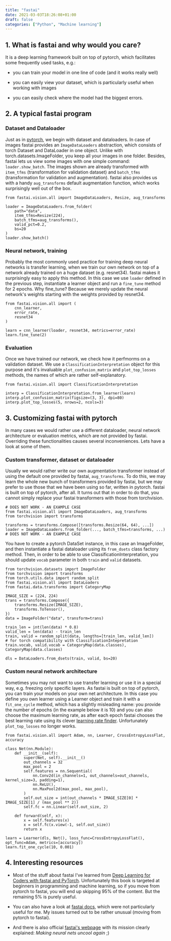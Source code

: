 ```yaml
---
title: "fastai"
date: 2021-03-03T18:26:08+01:00
draft: false
categories: ["Python", "Machine learning"]
---
```



## 1. What is fastai and why would you care?

It is a deep learning framework built on top of pytorch, which facilitates some frequently used tasks, e.g.:

- you can train your model in one line of code (and it works really well)

- you can easily view your dataset, which is particularly useful when working with images

- you can easily check where the model had the biggest errors.

## 2. A typical fastai program

### Dataset and Dataloader

Just as in [pytorch](https://greysweater42.github.io/pytorch), we begin with dataset and dataloaders. In case of images fastai provides an `ImageDataLoaders` abstraction, which consists of torch Dataset and DataLoader in one object. Unlike with torch.datasets.ImageFolder, you keep all your images in one folder. Besides, fastai lets us view some images with one simple command: `loader.show_batch`. The images shown are already transformed with `item_tfms` (transformation for validation dataset) and `batch_tfms` (transformation for validation and augmentation). fastai also provides us with a handy `aug_transforms` default augmentation function, which works surprisingly well out of the box.

```{python}
from fastai.vision.all import ImageDataLoaders, Resize, aug_transforms

loader = ImageDataLoaders.from_folder(
    path="data", 
    item_tfms=Resize(224), 
    batch_tfms=aug_transforms(), 
    valid_pct=0.2, 
    bs=20
)
loader.show_batch()
```

### Neural network, training

Probably the most commonly used practice for training deep neural networks is transfer learning, when we train our own network on top of a network already trained on a huge dataset (e.g. resnet34). fastai makes it surprisingly easy to apply this method. In this case we use `loader` defined in the previous step, instantiate a learner object and run a `fine_tune` method for 2 epochs. Why fine_tune? Because we merely update the neural network's weights starting with the weights provided by resnet34.
```
from fastai.vision.all import (
    cnn_learner,
    error_rate,
    resnet34
)

learn = cnn_learner(loader, resnet34, metrics=error_rate)
learn.fine_tune(2)
```

### Evaluation
Once we have trained our network, we check how it perfmorms on a validation dataset. We use a `ClassificationInterpretation` object for this purpose and it's invaluable `plot_confusion_matrix` and `plot_top_losses` methods, the names of which are rather self-explanatory.

```
from fastai.vision.all import ClassificationInterpretation

interp = ClassificationInterpretation.from_learner(learn)
interp.plot_confusion_matrix(figsize=(3, 3), dpi=80)
interp.plot_top_losses(5, nrows=2, ncols=3)
```

## 3. Customizing fastai with pytorch

In many cases we would rather use a different dataloader, neural network architecture or evaluation metrics, which are not provided by fastai. Overriding these functionalities causes several inconveniences. Lets have a look at some of them.

### Custom transformer, dataset or dataloader

Usually we would rather write our own augmentation transformer instead of using the default one provided by fastai, `aug_transforms`. To do this, we may learn the whole new bunch of transformers provided by fastai, but we may prefer to use those that we have been using so far, written in pytorch. fastai is built on top of pytorch, after all.
It turns out that in order to do that, you cannot simply replace your fastai transformers with those from torchvision.

````
# DOES NOT WORK - AN EXAMPLE CASE
from fastai.vision.all import ImageDataLoaders, aug_transforms
from torchvision import transforms

transforms = transforms.Compose([transforms.Resize(64, 64), ...])
loader = ImageDataLoaders.from_folder(..., batch_tfms=transforms, ...)
# DOES NOT WORK - AN EXAMPLE CASE
````

You have to create a pytorch DataSet instance, in this case an ImageFolder, and then instantiate a fastai dataloader using its `from_dsets` class factory method. Then, in order to be able to use ClassificationInterpretation, you should update `vocab` parameter in both `train` and `valid` datasets.

```
from torchvision.datasets import ImageFolder
from torchvision import transforms
from torch.utils.data import random_split
from fastai.vision.all import DataLoaders
from fastai.data.transforms import CategoryMap

IMAGE_SIZE = (224, 224)
trans = transforms.Compose({
    transforms.Resize(IMAGE_SIZE),
    transforms.ToTensor(),
})
data = ImageFolder("data", transform=trans)

train_len = int(len(data) * 0.8)
valid_len = len(data) - train_len
train, valid = random_split(data, lengths=[train_len, valid_len])
# for torch compatibility with ClassificationIntepretation
train.vocab, valid.vocab = CategoryMap(data.classes), CategoryMap(data.classes)  

dls = DataLoaders.from_dsets(train, valid, bs=20)
```

### Custom neural network architecture

Sometimes you may not want to use transfer learning or use it in a special way, e.g. freezing only specific layers. As fastai is built on top of pytorch, you can train your models on your own net architecture. In this case you define you own learner using a Learner object and train it with a `fit_one_cycle` method, which has a slightly misleading name: you provide the number of epochs (in the example below it is 10) and you can also choose the maximum learning rate, as after each epoch fastai chooses the best learning rate using its clever [learning rate finder](https://fastai1.fast.ai/callbacks.lr_finder.html). Unfortunately `plot_top_losses` no longer works.

```
from fastai.vision.all import Adam, nn, Learner, CrossEntropyLossFlat, accuracy

class Net(nn.Module):
    def __init__(self):
        super(Net, self).__init__()
        out_channels = 32
        max_pool = 2
        self.features = nn.Sequential(
            nn.Conv2d(in_channels=1, out_channels=out_channels, kernel_size=3, padding=1),
            nn.ReLU(),
            nn.MaxPool2d(max_pool, max_pool),
        )
        self.out_size = int(out_channels * IMAGE_SIZE[0] * IMAGE_SIZE[1] / (max_pool ** 2))
        self.fc = nn.Linear(self.out_size, 2)

    def forward(self, x):
        x = self.features(x)
        x = self.fc(x.view(-1, self.out_size))
        return x

learn = Learner(dls, Net(), loss_func=CrossEntropyLossFlat(), opt_func=Adam, metrics=[accuracy])
learn.fit_one_cycle(10, 0.001)
```

## 4. Interesting resources

- Most of the stuff about fastai I've learned from [Deep Learning for Coders with fastai and PyTorch](https://www.amazon.com/Deep-Learning-Coders-fastai-PyTorch/dp/1492045527). Unfortunately this book is targeted at beginners in programming and machine learning, so if you move from pytorch to fastai, you will end up skipping 95% of the content. But the remaining 5% is purely useful.

- You can also have a look at [fastai docs](https://docs.fast.ai/), which were not particularly useful for me. My issues turned out to be rather unusual (moving from pytorch to fastai).

- And there is also official [fastai's webpage](https://www.fast.ai/) with its mission clearly explained: *Making neural nets uncool again* ;)
